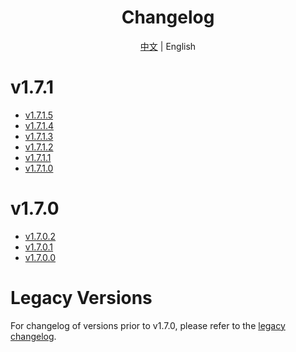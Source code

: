 <h1 align="center">Changelog</h1>

<div align="center">

[中文](ChangeLog.md) | English

</div>

# v1.7.1

- [v1.7.1.5](Changelog/en/v1.7.1.5.md)
- [v1.7.1.4](Changelog/en/v1.7.1.4.md)
- [v1.7.1.3](Changelog/en/v1.7.1.3.md)
- [v1.7.1.2](Changelog/en/v1.7.1.2.md)
- [v1.7.1.1](Changelog/en/v1.7.1.1.md)
- [v1.7.1.0](Changelog/en/v1.7.1.0.md)

# v1.7.0

- [v1.7.0.2](Changelog/en/v1.7.0.2.md)
- [v1.7.0.1](Changelog/en/v1.7.0.1.md)
- [v1.7.0.0](Changelog/en/v1.7.0.0.md)

# Legacy Versions
For changelog of versions prior to v1.7.0, please refer to the [legacy changelog](Changelog/en/legacy-changelog.md).